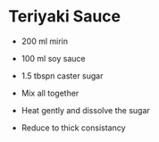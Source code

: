 # Teriyaki Sauce

- 200 ml mirin
- 100 ml soy sauce
- 1.5 tbspn caster sugar

- Mix all together
- Heat gently and dissolve the sugar
- Reduce to thick consistancy
